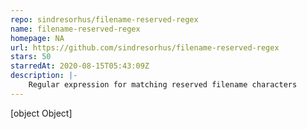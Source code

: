 ```yaml
---
repo: sindresorhus/filename-reserved-regex
name: filename-reserved-regex
homepage: NA
url: https://github.com/sindresorhus/filename-reserved-regex
stars: 50
starredAt: 2020-08-15T05:43:09Z
description: |-
    Regular expression for matching reserved filename characters
---
```


[object Object]

